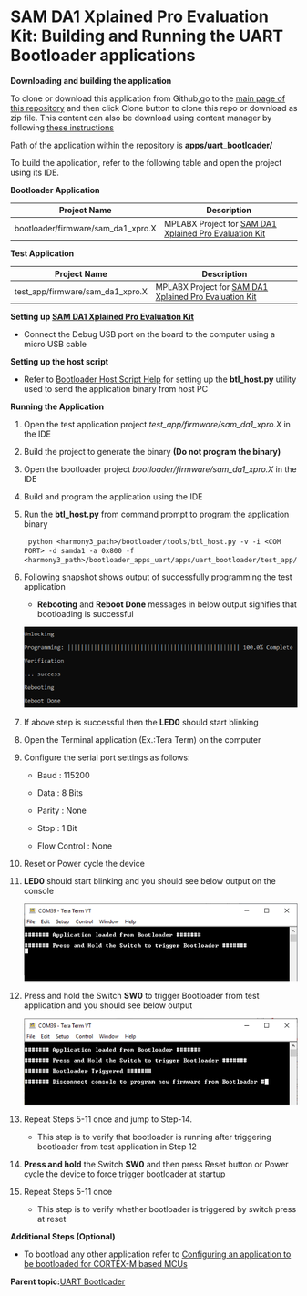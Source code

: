 # SAM DA1 Xplained Pro Evaluation Kit: Building and Running the UART Bootloader applications

**Downloading and building the application**

To clone or download this application from Github,go to the [main page of this repository](https://github.com/Microchip-MPLAB-Harmony/bootloader_apps_uart) and then click Clone button to clone this repo or download as zip file. This content can also be download using content manager by following [these instructions](https://github.com/Microchip-MPLAB-Harmony/contentmanager/wiki)

Path of the application within the repository is **apps/uart\_bootloader/**

To build the application, refer to the following table and open the project using its IDE.

**Bootloader Application**

|Project Name|Description|
|------------|-----------|
|bootloader/firmware/sam\_da1\_xpro.X|MPLABX Project for [SAM DA1 Xplained Pro Evaluation Kit](https://www.microchip.com/DevelopmentTools/ProductDetails/PartNO/ATSAMDA1-XPRO)|

**Test Application**

|Project Name|Description|
|------------|-----------|
|test\_app/firmware/sam\_da1\_xpro.X|MPLABX Project for [SAM DA1 Xplained Pro Evaluation Kit](https://www.microchip.com/DevelopmentTools/ProductDetails/PartNO/ATSAMDA1-XPRO)|

**Setting up [SAM DA1 Xplained Pro Evaluation Kit](https://www.microchip.com/DevelopmentTools/ProductDetails/PartNO/ATSAMDA1-XPRO)**

-   Connect the Debug USB port on the board to the computer using a micro USB cable


**Setting up the host script**

-   Refer to [Bootloader Host Script Help](GUID-E9768065-2540-409B-AC12-3DA9417F01F5.md) for setting up the **btl\_host.py** utility used to send the application binary from host PC


**Running the Application**

1.  Open the test application project *test\_app/firmware/sam\_da1\_xpro.X* in the IDE

2.  Build the project to generate the binary **\(Do not program the binary\)**

3.  Open the bootloader project *bootloader/firmware/sam\_da1\_xpro.X* in the IDE

4.  Build and program the application using the IDE

5.  Run the **btl\_host.py** from command prompt to program the application binary

    ```
     python <harmony3_path>/bootloader/tools/btl_host.py -v -i <COM PORT> -d samda1 -a 0x800 -f <harmony3_path>/bootloader_apps_uart/apps/uart_bootloader/test_app/firmware/sam_da1_xpro.X/dist/sam_da1_xpro/production/sam_da1_xpro.X.production.bin
    ```

6.  Following snapshot shows output of successfully programming the test application

    -   **Rebooting** and **Reboot Done** messages in below output signifies that bootloading is successful

    ![output](GUID-9D45B2EF-7159-4DF7-BC6F-3C43C2113B07-low.png)

7.  If above step is successful then the **LED0** should start blinking

8.  Open the Terminal application \(Ex.:Tera Term\) on the computer

9.  Configure the serial port settings as follows:

    -   Baud : 115200

    -   Data : 8 Bits

    -   Parity : None

    -   Stop : 1 Bit

    -   Flow Control : None

10. Reset or Power cycle the device

11. **LED0** should start blinking and you should see below output on the console

    ![output](GUID-8AF21138-F5D5-442D-AF4E-C633D606BD08-low.png)

12. Press and hold the Switch **SW0** to trigger Bootloader from test application and you should see below output

    ![output](GUID-DEA0E13D-969E-4A40-A120-7330F0C46FCE-low.png)

13. Repeat Steps 5-11 once and jump to Step-14.

    -   This step is to verify that bootloader is running after triggering bootloader from test application in Step 12

14. **Press and hold** the Switch **SW0** and then press Reset button or Power cycle the device to force trigger bootloader at startup

15. Repeat Steps 5-11 once

    -   This step is to verify whether bootloader is triggered by switch press at reset


**Additional Steps \(Optional\)**

-   To bootload any other application refer to [Configuring an application to be bootloaded for CORTEX-M based MCUs](GUID-CC123855-6D3C-458D-8A42-C73711B21E4F.md)


**Parent topic:**[UART Bootloader](GUID-2A9EAD6F-16A9-48AC-AB83-C48C263D2A5F.md)

